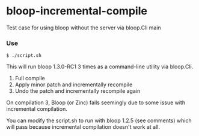 # bloop-incremental-compile

Test case for using bloop without the server via bloop.Cli main

### Use

```
$ ./script.sh
```

This will run bloop 1.3.0-RC1 3 times as a command-line utility via bloop.Cli.

1. Full compile
2. Apply minor patch and incrementally recompile
3. Undo the patch and incrementally recompile again

On compilation 3, Bloop (or Zinc) fails seemingly due to some issue with
incremental compilation.

You can modify the script.sh to run with bloop 1.2.5 (see comments) which will
pass because incremental compilation doesn't work at all.

